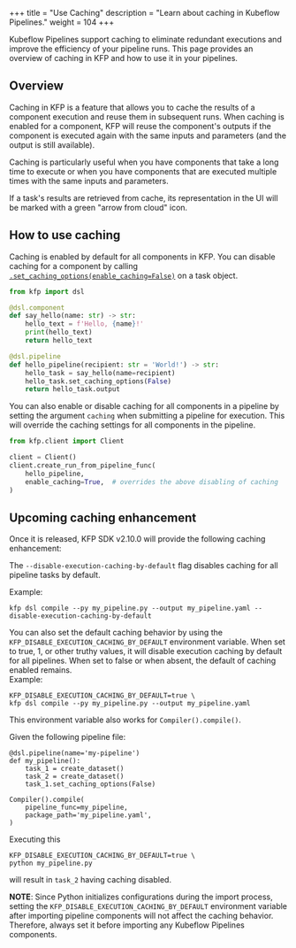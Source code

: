 +++
title = "Use Caching"
description = "Learn about caching in Kubeflow Pipelines."
weight = 104
+++

Kubeflow Pipelines support caching to eliminate redundant executions and improve
the efficiency of your pipeline runs. This page provides an overview of caching
in KFP and how to use it in your pipelines.

## Overview

Caching in KFP is a feature that allows you to cache the results of a component
execution and reuse them in subsequent runs. When caching is enabled for a
component, KFP will reuse the component's outputs if the component
is executed again with the same inputs and parameters (and the output is still
available).

Caching is particularly useful when you have components that take a long time to
execute or when you have components that are executed multiple times with the
same inputs and parameters.

If a task's results are retrieved from cache, its representation in the UI will
be marked with a green "arrow from cloud" icon.

## How to use caching

Caching is enabled by default for all components in KFP. You can disable caching
for a component by calling [`.set_caching_options(enable_caching=False)`](https://kubeflow-pipelines.readthedocs.io/en/latest/source/dsl.html#kfp.dsl.PipelineTask.set_caching_options) on a task object.

```python
from kfp import dsl

@dsl.component
def say_hello(name: str) -> str:
    hello_text = f'Hello, {name}!'
    print(hello_text)
    return hello_text

@dsl.pipeline
def hello_pipeline(recipient: str = 'World!') -> str:
    hello_task = say_hello(name=recipient)
    hello_task.set_caching_options(False)
    return hello_task.output
```

You can also enable or disable caching for all components in a pipeline by
setting the argument `caching` when submitting a pipeline for execution.
This will override the caching settings for all components in the pipeline.

```python
from kfp.client import Client

client = Client()
client.create_run_from_pipeline_func(
    hello_pipeline,
    enable_caching=True,  # overrides the above disabling of caching
)
```

## Upcoming caching enhancement

Once it is released, KFP SDK v2.10.0 will provide the following caching enhancement:

The `--disable-execution-caching-by-default` flag disables caching for all pipeline tasks by default.

Example:
```
kfp dsl compile --py my_pipeline.py --output my_pipeline.yaml --disable-execution-caching-by-default
```

You can also set the default caching behavior by using the `KFP_DISABLE_EXECUTION_CACHING_BY_DEFAULT` environment variable. When set to true, 1, or other truthy values, it will disable execution caching by default for all pipelines. When set to false or when absent, the default of caching enabled remains.\
Example:
```
KFP_DISABLE_EXECUTION_CACHING_BY_DEFAULT=true \
kfp dsl compile --py my_pipeline.py --output my_pipeline.yaml
```
This environment variable also works for `Compiler().compile()`.

Given the following pipeline file:
```
@dsl.pipeline(name='my-pipeline')
def my_pipeline():
    task_1 = create_dataset()
    task_2 = create_dataset()
    task_1.set_caching_options(False)

Compiler().compile(
    pipeline_func=my_pipeline,
    package_path='my_pipeline.yaml',
)
```
Executing this
```
KFP_DISABLE_EXECUTION_CACHING_BY_DEFAULT=true \
python my_pipeline.py
```
will result in `task_2` having caching disabled.

**NOTE**: Since Python initializes configurations during the import process, setting the `KFP_DISABLE_EXECUTION_CACHING_BY_DEFAULT` environment variable after importing pipeline components will not affect the caching behavior. Therefore, always set it before importing any Kubeflow Pipelines components.